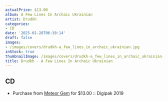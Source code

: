 ```yaml
---
actualPrice: $13.00
album: A Few Lines In Archaic Ukrainian
artist: Drudkh
categories:
- CD
date: '2025-01-28T06:38:14'
draft: false
images:
- /images/covers/drudkh-a_few_lines_in_archaic_ukrainian.jpg
inStock: true
thumbnailImage: /images/covers/drudkh-a_few_lines_in_archaic_ukrainian-thumb.jpg
title: Drudkh - A Few Lines In Archaic Ukrainian
---
```


## CD
* Purchase from [Meteor Gem](https://meteor-gem.com/products/drudkh-a-few-lines-in-archaic-ukrainian-cd) for $13.00 :: Digipak 2019
